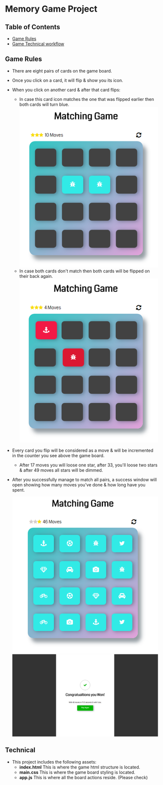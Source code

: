 # Memory Game Project

## Table of Contents

* [Game Rules](#game_rules)
* [Game Technical workflow](#technical)

## Game Rules

* There are eight pairs of cards on the game board.
* Once you click on a card, it will flip & show you its icon.
* When you click on another card & after that card flips:
	* In case this card icon matches the one that was flipped earlier then both cards will turn blue.
		![Correct match](./img/correct_move.png)
	* In case both cards don't match then both cards will be flipped on their back again.
		![Wrong match](./img/wrong_move.png)
* Every card you flip will be considered as a move & will be incremented in the counter you see above the game board.
	* After 17 moves you will loose one star, after 33, you'll loose two stars & after 49 moves all stars will be dimmed.
* After you successfully manage to match all pairs, a success window will open showing how many moves you've done & how long have you spent.

	![Completed Game](./img/complete.png)
	![Success Message](./img/success.png)

## Technical

* This project includes the following assets:
	* **index.html** This is where the game html structure is located.
	* **main.css** This is where the game board styling is located.
	* **app.js** This is where all the board actions reside. (Please check)
